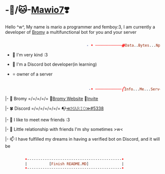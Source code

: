 # -🦊/🐱-[Mawio7](https://github.com/Mawio7)❣️

 Hello ^w^, My name is mario a programmer and femboy:3, I am currently a developer of [Bromy](próximamente) a multifunctional bot for you and your server

  

 ```prolog 

                                      - • ────────────ᚍData..Bytes...Npm..ᚍ──────────── • -

 ``` 

  

 - 💖 I'm very kind :3

 - 🌟 I'm a Discord bot developer(in learning)

 - ⭐ owner of a server

  

 ```prolog 

                                       -• ────────────༼Info...Me...Server...༽──────────── •-

 ``` 

  

 |- 🤖 Bromy =/=/=/=/= 🎉[Bromy Website](https://sites.google.com/view/bromycom/page) 🎁[Invite](https://discord.com/api/oauth2/authorize?client_id=1073805826927624202&permissions=8&scope=bot) 

 |- 🍀 Discord =/=/=/=/=/=/= 📭[≪𝙼𝙰𝚁𝙸𝙾≫#5338](https://discordapp.com/users/912711276529057822) 

 |- 🌱 I like to meet new friends :3

 |- 💞️ Little relationship with friends I'm shy sometimes >w<

 |- 📫 I have fulfilled my dreams in having a verified bot on Discord, and it will be

```prolog

         •-------------------------------------------•
         |          [Finish README.MD]               |
         •-------------------------------------------•
```







 


